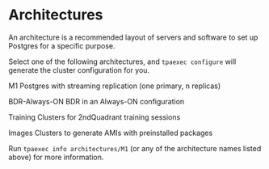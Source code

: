 Architectures
=============

An architecture is a recommended layout of servers and software to set
up Postgres for a specific purpose.

Select one of the following architectures, and ``tpaexec configure``
will generate the cluster configuration for you.

M1
  Postgres with streaming replication (one primary, n replicas)

BDR-Always-ON
  BDR in an Always-ON configuration

Training
  Clusters for 2ndQuadrant training sessions

Images
  Clusters to generate AMIs with preinstalled packages

Run ``tpaexec info architectures/M1`` (or any of the architecture names
listed above) for more information.
